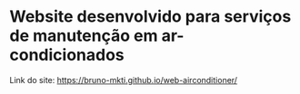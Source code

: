 # Website desenvolvido para serviços de manutenção em ar-condicionados
Link do site: https://bruno-mkti.github.io/web-airconditioner/